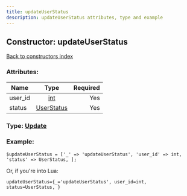 ```yaml
---
title: updateUserStatus
description: updateUserStatus attributes, type and example
---
```

## Constructor: updateUserStatus  
[Back to constructors index](index.md)



### Attributes:

| Name     |    Type       | Required |
|----------|:-------------:|---------:|
|user\_id|[int](../types/int.md) | Yes|
|status|[UserStatus](../types/UserStatus.md) | Yes|



### Type: [Update](../types/Update.md)


### Example:

```
$updateUserStatus = ['_' => 'updateUserStatus', 'user_id' => int, 'status' => UserStatus, ];
```  

Or, if you're into Lua:  


```
updateUserStatus={_='updateUserStatus', user_id=int, status=UserStatus, }

```


